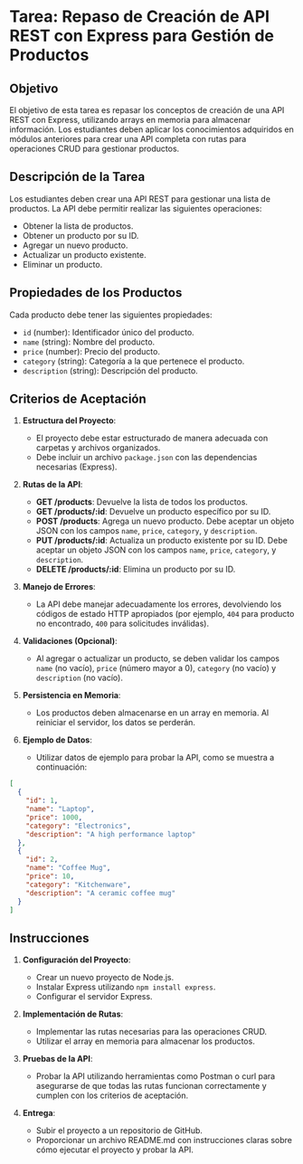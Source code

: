 # Tarea: Repaso de Creación de API REST con Express para Gestión de Productos

## Objetivo
El objetivo de esta tarea es repasar los conceptos de creación de una API REST con Express, utilizando arrays en memoria para almacenar información. Los estudiantes deben aplicar los conocimientos adquiridos en módulos anteriores para crear una API completa con rutas para operaciones CRUD para gestionar productos.

## Descripción de la Tarea
Los estudiantes deben crear una API REST para gestionar una lista de productos. La API debe permitir realizar las siguientes operaciones:
- Obtener la lista de productos.
- Obtener un producto por su ID.
- Agregar un nuevo producto.
- Actualizar un producto existente.
- Eliminar un producto.

## Propiedades de los Productos
Cada producto debe tener las siguientes propiedades:
- `id` (number): Identificador único del producto.
- `name` (string): Nombre del producto.
- `price` (number): Precio del producto.
- `category` (string): Categoría a la que pertenece el producto.
- `description` (string): Descripción del producto.

## Criterios de Aceptación
1. **Estructura del Proyecto**:
    - El proyecto debe estar estructurado de manera adecuada con carpetas y archivos organizados.
    - Debe incluir un archivo `package.json` con las dependencias necesarias (Express).

2. **Rutas de la API**:
    - **GET /products**: Devuelve la lista de todos los productos.
    - **GET /products/:id**: Devuelve un producto específico por su ID.
    - **POST /products**: Agrega un nuevo producto. Debe aceptar un objeto JSON con los campos `name`, `price`, `category`, y `description`.
    - **PUT /products/:id**: Actualiza un producto existente por su ID. Debe aceptar un objeto JSON con los campos `name`, `price`, `category`, y `description`.
    - **DELETE /products/:id**: Elimina un producto por su ID.

3. **Manejo de Errores**:
    - La API debe manejar adecuadamente los errores, devolviendo los códigos de estado HTTP apropiados (por ejemplo, `404` para producto no encontrado, `400` para solicitudes inválidas).

4. **Validaciones (Opcional)**:
    - Al agregar o actualizar un producto, se deben validar los campos `name` (no vacío), `price` (número mayor a 0), `category` (no vacío) y `description` (no vacío).

5. **Persistencia en Memoria**:
    - Los productos deben almacenarse en un array en memoria. Al reiniciar el servidor, los datos se perderán.

6. **Ejemplo de Datos**:
    - Utilizar datos de ejemplo para probar la API, como se muestra a continuación:

```json
[
  {
    "id": 1,
    "name": "Laptop",
    "price": 1000,
    "category": "Electronics",
    "description": "A high performance laptop"
  },
  {
    "id": 2,
    "name": "Coffee Mug",
    "price": 10,
    "category": "Kitchenware",
    "description": "A ceramic coffee mug"
  }
]
```

## Instrucciones
1. **Configuración del Proyecto**:
    - Crear un nuevo proyecto de Node.js.
    - Instalar Express utilizando `npm install express`.
    - Configurar el servidor Express.

2. **Implementación de Rutas**:
    - Implementar las rutas necesarias para las operaciones CRUD.
    - Utilizar el array en memoria para almacenar los productos.

3. **Pruebas de la API**:
    - Probar la API utilizando herramientas como Postman o curl para asegurarse de que todas las rutas funcionan correctamente y cumplen con los criterios de aceptación.

4. **Entrega**:
    - Subir el proyecto a un repositorio de GitHub.
    - Proporcionar un archivo README.md con instrucciones claras sobre cómo ejecutar el proyecto y probar la API.
